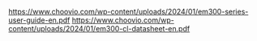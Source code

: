 https://www.choovio.com/wp-content/uploads/2024/01/em300-series-user-guide-en.pdf
https://www.choovio.com/wp-content/uploads/2024/01/em300-cl-datasheet-en.pdf
